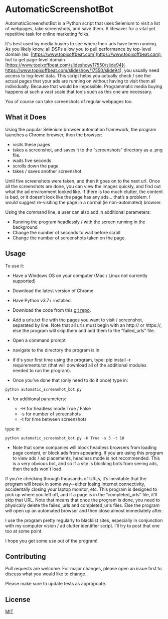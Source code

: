 # AutomaticScreenshotBot

AutomaticScreenshotBot is a Python script that uses Selenium to visit a list of webpages, take screenshots, and save them. A lifesaver for a vital yet repetitive task for online marketing folks.

It's best used by media buyers to see where their ads have been running. As you likely know, all DSPs allow you to pull performance by top-level domain (ex: [https://www.topixoffbeat.com](https://www.topixoffbeat.com), but to get page-level domain [https://www.topixoffbeat.com/slideshow/17550/slide94]( https://www.topixoffbeat.com/slideshow/17550/slide94), you usually need access to log-level data. This script helps you actually check / see the actual pages that your ads are running on without having to visit them all individually. Because that would be impossible. Programmatic media buying happens at such a vast scale that tools such as this one are necessary.

You of course can take screenshots of regular webpages too.

## What it Does

Using the popular Selenium browser automation framework, the program launches a Chrome browser, then the browser:

* visits these pages
* takes a screenshot, and saves it to the “screenshots” directory as a .png file.
* waits five seconds
* scrolls down the page
* takes / saves another screenshot

Until five screenshots were taken, and then it goes on to the next url. Once all the screenshots are done, you can view the images quickly, and find out what the ad environment looked like. If there is too much clutter, the content is bad, or it doesn’t look like the page has any ads… that’s a problem. I would suggest re-visiting the page in a normal (ie non-automated) browser.

Using the command line, a user can also add in additional parameters:
* Running the program headlessly / with the screen running in the background
* Change the number of seconds to wait before scroll
* Change the number of screenshots taken on the page.

## Usage

To use it:
* Have a Windows OS on your computer (Mac / Linux not currently supported)
* Download the latest version of Chrome
* Have Python v3.7+ installed. 
* Download the code from this [git repo](https://github.com/wrny/automatic_screenshot_bot). 

* Add a urls.txt file with the pages you want to visit / screenshot, separated by line. Note that all urls must begin with an http:// or https://, else the program will skip them and add them to the “failed_urls” file.
* Open a command prompt
* navigate to the directory the program is in.
* if it's your first time using the program, type: pip install -r requirements.txt (that will download all of the additional modules needed to run the program).
* Once you’ve done that (only need to do it once) type in: 

```python automatic_screenshot_bot.py```

* for additional parameters:

    * -H for headless mode True / False
    * -s for number of screenshots
    * -t for time between screenshots

type in: 

```python automatic_screenshot_bot.py -H True -s 3 -t 10```

* Note that some companies will block headless browsers from loading page content, or block ads from appearing. If you are using this program to view ads / ad placements, headless mode is not recommended. This is a very obvious bot, and so if a site is blocking bots from seeing ads, then the ads won't load.

If you’re checking through thousands of URLs, it’s inevitable that the program will break in some way--either losing Internet connectivity, accidentally closing your laptop monitor, etc. This program is designed to pick up where you left off, and if a page is in the “completed_urls” file, it’ll skip that URL. Note that means that once the program is done, you need to physically delete the failed_urls and completed_urls files. Else the program will open up an automated browser and then close almost immediately after.

I use the program pretty regularly to blacklist sites, especially in conjunction with my computer vision / ad clutter identifier script. I’ll try to post that one too at some point.

I hope you get some use out of the program!


## Contributing
Pull requests are welcome. For major changes, please open an issue first to discuss what you would like to change.

Please make sure to update tests as appropriate.

## License
[MIT](https://choosealicense.com/licenses/mit/)
